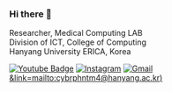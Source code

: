 ### Hi there 👋
Researcher, Medical Computing LAB   
Division of ICT, College of Computing   
Hanyang University ERICA, Korea   


 [![Youtube Badge](https://img.shields.io/badge/Youtube-ff0000?style=flat-square&logo=youtube&link=https://www.youtube.com/c/kyleschool)](https://www.youtube.com/channel/UCqVau7UuYQJU3oJM5KZh8JQ)
 [![Instagram](https://img.shields.io/badge/Instagram-%23E4405F.svg?style=for-the-badge&logo=Instagram&logoColor=white)](https://www.instagram.com/p1n9u_love_sushi/)
 [![Gmail](https://img.shields.io/badge/Gmail-D14836?style=for-the-badge&logo=gmail&logoColor=white)&link=mailto:cybrphntm4@hanyang.ac.kr)](mailto:cybrphntm4@hanyang.ac.kr)
<!--
**p1n9u/p1n9u** is a ✨ _special_ ✨ repository because its `README.md` (this file) appears on your GitHub profile.

Here are some ideas to get you started:

- 🔭 I’m currently working on ...
- 🌱 I’m currently learning ...
- 👯 I’m looking to collaborate on ...
- 🤔 I’m looking for help with ...
- 💬 Ask me about ...
- 📫 How to reach me: ...
- 😄 Pronouns: ...
- ⚡ Fun fact: ...
-->
